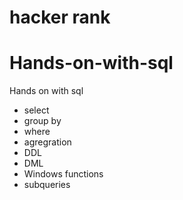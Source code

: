 # hacker rank 
# Hands-on-with-sql
Hands on with sql 
* select 
* group by
* where
* agregration
* DDL
* DML
* Windows functions
* subqueries 

